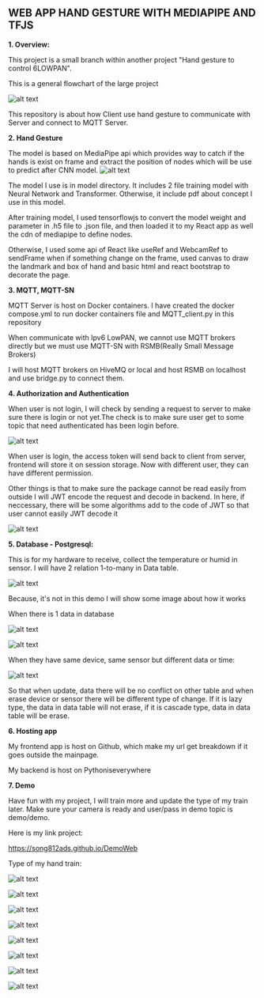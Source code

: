 ## WEB APP HAND GESTURE WITH MEDIAPIPE AND TFJS


<b>1.  Overview:</b>

This project is a small branch within another project "Hand gesture to control 6LOWPAN".

This is a general flowchart of the large project

![alt text](image.png)

This repository is about how Client use hand gesture to communicate with Server and connect to MQTT Server.

<b> 2. Hand Gesture</b>

The model is based on MediaPipe api which provides way to catch if the hands is exist on frame and extract the position of nodes which will be use to predict after CNN model.
![alt text](anh/image-1.png)

The model I use is in model directory. It includes 2 file training model with Neural Network and Transformer. Otherwise, it include pdf about concept I use in this model.

After training model, I used tensorflowjs to convert the model weight and parameter in .h5 file to .json file, and then loaded it to my React app as well the cdn of mediapipe to define nodes.

Otherwise, I used some api of React like useRef and WebcamRef to sendFrame when if something change on the frame, used canvas to draw the landmark and box of hand and basic html and react bootstrap to decorate the page.

<b>3. MQTT, MQTT-SN</b>

MQTT Server is host on Docker containers. I have created the docker compose.yml to run docker containers file and MQTT_client.py in this repository

When communicate with Ipv6 LowPAN, we cannot use MQTT brokers directly but we must use MQTT-SN with RSMB(Really Small Message Brokers)

I will host MQTT brokers on HiveMQ or local and host RSMB on localhost and use bridge.py to connect them.

<b>4. Authorization and Authentication </b>

When user is not login, I will check by sending a request to server to make sure there is login or not yet.The check is to make sure user get to some topic that need authenticated has been login before.

![alt text](anh/image-8.png)

When user is login, the access token will send back to client from server, frontend will store it on session storage. Now with different user, they can have different permission. 

Other things is that to make sure the package cannot be read easily from outside I will JWT encode the request and decode in backend. In here, if neccessary, there will be some algorithms add to the code of JWT so that user cannot easily JWT decode it 

![alt text](anh/image-9.png)

<b>5. Database - Postgresql:</b>

This is for my hardware to receive, collect the temperature or humid in sensor. I will have 2 relation 1-to-many in Data table.

![alt text](anh/image-10.png)

Because, it's not in this demo I will show some image about how it works

When there is 1 data in database 

![alt text](anh/image-14.png)

![alt text](anh/image-15.png)

When they have same device, same sensor but different data or time:

![alt text](anh/image-16.png)

So that when update, data there will be no conflict on other table and when erase device or sensor there will be different type of change. If it is lazy type, the data in data table will not erase, if it is cascade type, data in data table will be erase.

<b>6. Hosting app </b>

My frontend app is host on Github, which make my url get breakdown if it goes outside the mainpage. 

My backend is host on Pythoniseverywhere

<b>7. Demo </b>

Have fun with my project, I will train more and update the type of my train later. Make sure your camera is ready and user/pass in demo topic is demo/demo.

Here is my link project:

https://song812ads.github.io/DemoWeb

Type of my hand train:

![alt text](anh/image-21.png)

![alt text](anh/image-22.png)

![alt text](anh/image-23.png)

![alt text](anh/image-24.png)

![alt text](anh/image-25.png)

![alt text](anh/image-26.png)

![alt text](anh/image-27.png)

![alt text](anh/image-28.png)


